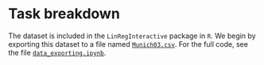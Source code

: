 # Task breakdown
The dataset is included in the `LinRegInteractive` package in `R`. We begin by exporting this dataset to a file named [`Munich03.csv`](https://github.com/taitran0102/House-price-analysis/tree/main/2_R). For the full code, see the file [`data_exporting.ipynb`](https://github.com/taitran0102/House-price-analysis/blob/main/2_R/data_exporting.ipynb).
